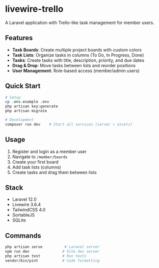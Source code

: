 # livewire-trello

A Laravel application with Trello-like task management for member users.

## Features

- **Task Boards**: Create multiple project boards with custom colors
- **Task Lists**: Organize tasks in columns (To Do, In Progress, Done)  
- **Tasks**: Create tasks with title, description, priority, and due dates
- **Drag & Drop**: Move tasks between lists and reorder positions
- **User Management**: Role-based access (member/admin users)

## Quick Start

```bash
# Setup
cp .env.example .env
php artisan key:generate
php artisan migrate

# Development
composer run dev    # Start all services (server + assets)
```

## Usage

1. Register and login as a member user
2. Navigate to `/member/boards` 
3. Create your first board
4. Add task lists (columns)
5. Create tasks and drag them between lists

## Stack

- Laravel 12.0
- Livewire 3.6.4  
- TailwindCSS 4.0
- SortableJS
- SQLite

## Commands

```bash
php artisan serve          # Laravel server
npm run dev               # Vite dev server  
php artisan test          # Run tests
vendor/bin/pint           # Code formatting
```
